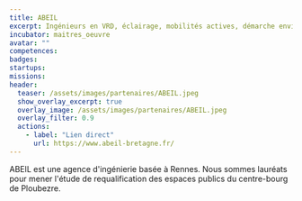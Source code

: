```yaml
---
title: ABEIL
excerpt: Ingénieurs en VRD, éclairage, mobilités actives, démarche environnementale
incubator: maitres_oeuvre
avatar: ""
competences:
badges:
startups:
missions:
header:
  teaser: /assets/images/partenaires/ABEIL.jpeg
  show_overlay_excerpt: true
  overlay_image: /assets/images/partenaires/ABEIL.jpeg
  overlay_filter: 0.9
  actions:
    - label: "Lien direct"
      url: https://www.abeil-bretagne.fr/
---
```


ABEIL est une agence d'ingénierie basée à Rennes. Nous sommes lauréats pour mener l'étude de requalification des espaces publics du centre-bourg de Ploubezre.
